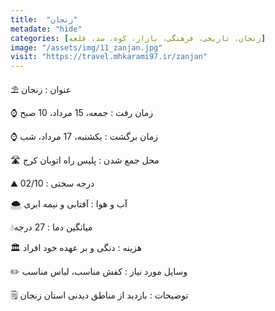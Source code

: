 ```yaml
---
title:  "زنجان"
metadate: "hide"
categories: [زنجان، تاریخی، فرهنگی، بازار، کوه، سد، قلعه]
image: "/assets/img/11_zanjan.jpg"
visit: "https://travel.mhkarami97.ir/zanjan"
---
```


⛱ عنوان : زنجان  

⌚️ زمان رفت : جمعه، 15 مرداد، 10 صبح  

⌚️ زمان برگشت : یکشنبه، 17 مرداد، شب  

🛣 محل جمع شدن : پلیس راه اتوبان کرج  

⛰ درجه سختی : 02/10  

🌨 آب و هوا : آفتابی و نیمه ابری  

💧میانگین دما : 27 درجه  

🏛 هزینه : دنگی و بر عهده خود افراد  

✏️ وسایل مورد نیاز : کفش مناسب، لباس مناسب  

🗒 توضیحات : بازدید از مناطق دیدنی استان زنجان  